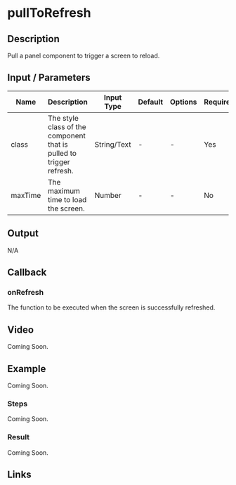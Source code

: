 #  pullToRefresh

## Description

Pull a panel component to trigger a screen to reload.

## Input / Parameters

| Name | Description | Input Type | Default | Options | Required |
| ------ | ------ | ------ | ------ | ------ | ------ |
| class | The style class of the component that is pulled to trigger refresh. | String/Text | - | - | Yes |
| maxTime | The maximum time to load the screen. | Number | - | - | No |

## Output

N/A

## Callback

### onRefresh

The function to be executed when the screen is successfully refreshed.

## Video

Coming Soon.

<!-- Format: [![Video]({image-path}?raw=true)]({url-link}) -->

## Example

Coming Soon.

<!-- Share a scenario, like a user requirements. -->

### Steps

Coming Soon.

<!-- Show the steps and share some screenshots.

1. .....

Format: ![]({image-path}?raw=true) -->

### Result

Coming Soon.

<!-- Explain the output.

Format: ![]({image-path}?raw=true) -->

## Links